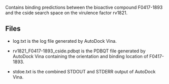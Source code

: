 Contains binding predictions between the bioactive compound F0417-1893 and the cside search space on the virulence factor rv1821.

## Files

- log.txt is the log file generated by AutoDock Vina.

- rv1821_F0417-1893_cside.pdbqt is the PDBQT file generated by AutoDock Vina containing the orientation and binding location of F0417-1893.

- stdoe.txt is the combined STDOUT and STDERR output of AutoDock Vina.

